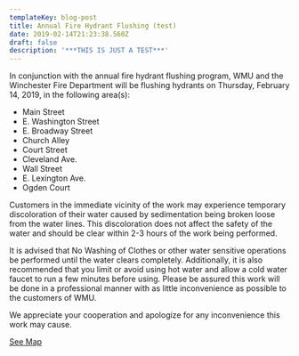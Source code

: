 ```yaml
---
templateKey: blog-post
title: Annual Fire Hydrant Flushing (test)
date: 2019-02-14T21:23:38.560Z
draft: false
description: '***THIS IS JUST A TEST***'
---
```

In conjunction with the annual fire hydrant flushing program, WMU and the Winchester Fire Department will be flushing hydrants on Thursday, February 14, 2019, in the following area(s):

* Main Street
* E. Washington Street
* E. Broadway Street
* Church Alley
* Court Street
* Cleveland Ave.
* Wall Street
* E. Lexington Ave.
* Ogden Court

Customers in the immediate vicinity of the work may experience temporary discoloration of their water caused by sedimentation being broken loose from the water lines.  This discoloration does not affect the safety of the water and should be clear within 2-3 hours of the work being performed.  

It is advised that No Washing of Clothes or other water sensitive operations be performed until the water clears completely.  Additionally, it is also recommended that you limit or avoid using hot water and allow a cold water faucet to run a few minutes before using.  Please be assured this work will be done in a professional manner with as little inconvenience as possible to the customers of WMU.

We appreciate your cooperation and apologize for any inconvenience this work may cause.

[See Map](/maps/9c6053d0-4304-49e1-a64b-0466c7018bad?layer=Advisory&feature=2)
